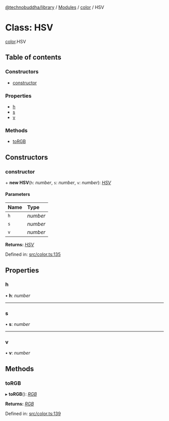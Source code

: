 [@technobuddha/library](../..) / [Modules](../Modules.md) / [color](../modules/color.md) / HSV

# Class: HSV

[color](../modules/color.md).HSV

## Table of contents

### Constructors

- [constructor](color.hsv.md#constructor)

### Properties

- [h](color.hsv.md#h)
- [s](color.hsv.md#s)
- [v](color.hsv.md#v)

### Methods

- [toRGB](color.hsv.md#torgb)

## Constructors

### constructor

\+ **new HSV**(`h`: *number*, `s`: *number*, `v`: *number*): [*HSV*](color.hsv.md)

#### Parameters

| Name | Type |
| :------ | :------ |
| `h` | *number* |
| `s` | *number* |
| `v` | *number* |

**Returns:** [*HSV*](color.hsv.md)

Defined in: [src/color.ts:135](../src/color.ts#L135)

## Properties

### h

• **h**: *number*

___

### s

• **s**: *number*

___

### v

• **v**: *number*

## Methods

### toRGB

▸ **toRGB**(): [*RGB*](color.rgb.md)

**Returns:** [*RGB*](color.rgb.md)

Defined in: [src/color.ts:139](../src/color.ts#L139)
